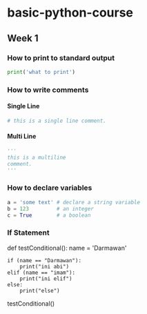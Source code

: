 # basic-python-course

## Week 1

### How to print to standard output

```python
print('what to print')
```

### How to write comments

#### Single Line

```python
# this is a single line comment.
```

#### Multi Line

```python
'''
this is a multiline
comment.
'''
```

### How to declare variables

```python
a = 'some text' # declare a string variable
b = 123         # an integer
c = True        # a boolean
```
### If Statement
def testConditional():
    name = 'Darmawan'

    if (name == "Darmawan"):
        print("ini abi")
    elif (name == "imam"):
        print("ini elif")
    else:
        print("else")

testConditional()
